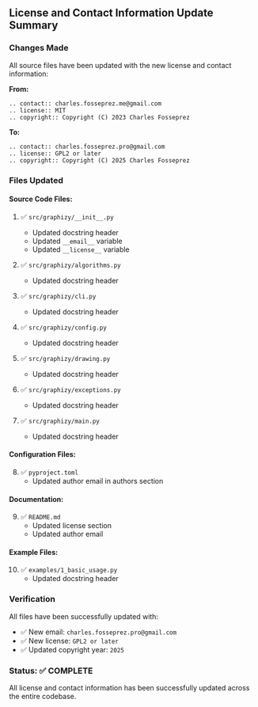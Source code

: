 ## License and Contact Information Update Summary

### Changes Made

All source files have been updated with the new license and contact information:

**From:**
```
.. contact:: charles.fosseprez.me@gmail.com
.. license:: MIT
.. copyright:: Copyright (C) 2023 Charles Fosseprez
```

**To:**
```
.. contact:: charles.fosseprez.pro@gmail.com
.. license:: GPL2 or later
.. copyright:: Copyright (C) 2025 Charles Fosseprez
```

### Files Updated

#### Source Code Files:
1. ✅ `src/graphizy/__init__.py`
   - Updated docstring header
   - Updated `__email__` variable
   - Updated `__license__` variable

2. ✅ `src/graphizy/algorithms.py`
   - Updated docstring header

3. ✅ `src/graphizy/cli.py`
   - Updated docstring header

4. ✅ `src/graphizy/config.py`
   - Updated docstring header

5. ✅ `src/graphizy/drawing.py`
   - Updated docstring header

6. ✅ `src/graphizy/exceptions.py`
   - Updated docstring header

7. ✅ `src/graphizy/main.py`
   - Updated docstring header

#### Configuration Files:
8. ✅ `pyproject.toml`
   - Updated author email in authors section

#### Documentation:
9. ✅ `README.md`
   - Updated license section
   - Updated author email

#### Example Files:
10. ✅ `examples/1_basic_usage.py`
    - Updated docstring header

### Verification

All files have been successfully updated with:
- ✅ New email: `charles.fosseprez.pro@gmail.com`
- ✅ New license: `GPL2 or later`
- ✅ Updated copyright year: `2025`

### Status: ✅ COMPLETE

All license and contact information has been successfully updated across the entire codebase.
